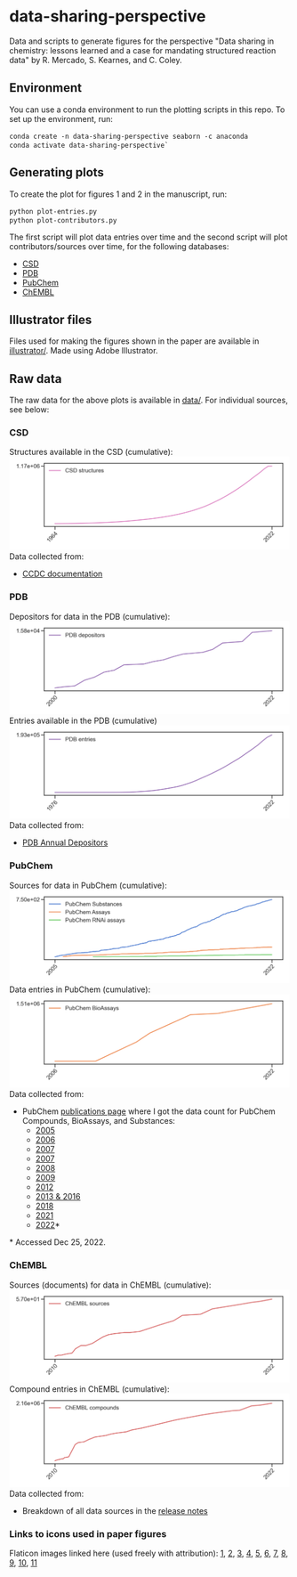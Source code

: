 # data-sharing-perspective
Data and scripts to generate figures for the perspective "Data sharing in chemistry: lessons learned and a case for mandating structured reaction data" by R. Mercado, S. Kearnes, and C. Coley.

## Environment
You can use a conda environment to run the plotting scripts in this repo. To set up the environment, run:
```
conda create -n data-sharing-perspective seaborn -c anaconda
conda activate data-sharing-perspective`
```

## Generating plots
To create the plot for figures 1 and 2 in the manuscript, run:
```
python plot-entries.py
python plot-contributors.py
```

The first script will plot data entries over time and the second script will plot contributors/sources over time, for the following databases:
* [CSD](https://www.ccdc.cam.ac.uk/solutions/software/csd/)
* [PDB](https://www.rcsb.org/)
* [PubChem](https://pubchem.ncbi.nlm.nih.gov/)
* [ChEMBL](https://www.ebi.ac.uk/chembl/)

## Illustrator files
Files used for making the figures shown in the paper are available in [illustrator/](./illustrator/). Made using Adobe Illustrator.

## Raw data
The raw data for the above plots is available in [data/](./data/). For individual sources, see below:

### CSD
Structures available in the CSD (cumulative):
![CSD structures](./figures/csd-structures.png)
Data collected from:
* [CCDC documentation](https://www.ccdc.cam.ac.uk/media/Documentation/9DA399C5-90F8-478E-9C41-EAFD1868ED31/9da399c590f8478e9c41eafd1868ed31.pdf)

### PDB
Depositors for data in the PDB (cumulative):
![PDB depositors](./figures/pdb-depositors.png)
Entries available in the PDB (cumulative)
![PDB entries](./figures/pdb-entries.png)
Data collected from:
* [PDB Annual Depositors](https://www.wwpdb.org/stats/deposition)

### PubChem
Sources for data in PubChem (cumulative):
![PubChem sources](./figures/pubchem-sources.png)
Data entries in PubChem (cumulative):
![PubChem BioAssays](./figures/pubchem-count.png)
Data collected from:
* PubChem [publications page](https://pubchem.ncbi.nlm.nih.gov/docs/publications) where I got the data count for PubChem Compounds, BioAssays, and Substances:
  - [2005](https://www.genome.gov/15014443/2005-release-nih-nationwide-network-of-molecular-libraries-screening-centers)
  - [2006](http://triggered.edina.clockss.org/ServeContent?url=http%3A%2F%2Fmolinterv.aspetjournals.org%2Fcontent%2F6%2F5%2F240.full.pdf%2Bhtml)
  - [2007](https://bmcbioinformatics.biomedcentral.com/articles/10.1186/1471-2105-9-401)
  - [2007](https://chempedia.info/info/nih_molecular_libraries_roadmap_initiative/)
  - [2008](https://www.sciencedirect.com/science/article/abs/pii/S1574140008000121?via%3Dihub)
  - [2009](https://academic.oup.com/nar/article/37/suppl_2/W623/1155303?login=false)
  - [2012](https://academic.oup.com/nar/article/40/D1/D400/2903189?login=false#55480751)
  - [2013 & 2016](https://academic.oup.com/nar/article/45/D1/D955/2605812?login=false)
  - [2018](https://academic.oup.com/nar/article/47/D1/D1102/5146201?login=false)
  - [2021](https://academic.oup.com/nar/article/49/D1/D1388/5957164?login=false)
  - [2022](https://pubchem.ncbi.nlm.nih.gov/docs/statistics)\*

\* Accessed Dec 25, 2022.

### ChEMBL
Sources (documents) for data in ChEMBL (cumulative):
![ChEMBL documents](./figures/chembl-sources.png)
Compound entries in ChEMBL (cumulative):
![ChEMBL compounds](./figures/chembl-compounds.png)
Data collected from:
* Breakdown of all data sources in the [release notes](https://chembl.gitbook.io/chembl-interface-documentation/downloads)

### Links to icons used in paper figures
Flaticon images linked here (used freely with attribution): [1](https://www.flaticon.com/free-icon/data-science_9850843), [2](https://www.flaticon.com/free-icon/laptop_9006060?term=translator&page=1&position=94&origin=search&related_id=9006060), [3](https://www.flaticon.com/free-icon/aggregation_9850779), [4](https://www.flaticon.com/free-icon/big-data_9872410), [5](https://www.flaticon.com/free-icon/cloud-database_8637228), [6](https://www.flaticon.com/free-icon/document_2140758?related_id=2140758), [7](https://www.flaticon.com/free-icon/loupe_751463?term=magnifying+glass&page=1&position=1&origin=search&related_id=751463), [8](https://www.flaticon.com/free-icon/data-science_7760592), [9](https://www.flaticon.com/free-icon/unstructured-data_9850860?related_id=9850860&origin=search), [10](https://www.flaticon.com/free-icon/robot_9151271?related_id=9151271), [11](https://www.flaticon.com/free-icon/laboratory_250181?term=scientist&page=1&position=5&origin=search&related_id=250181)
